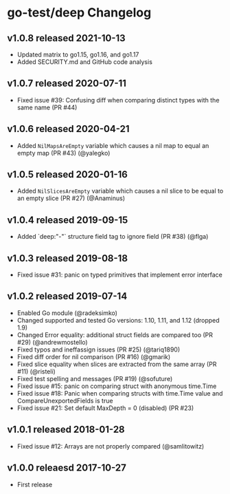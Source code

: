 # go-test/deep Changelog

## v1.0.8 released 2021-10-13

* Updated matrix to go1.15, go1.16, and go1.17
* Added SECURITY.md and GitHub code analysis

## v1.0.7 released 2020-07-11

* Fixed issue #39: Confusing diff when comparing distinct types with the same name (PR #44)

## v1.0.6 released 2020-04-21

* Added `NilMapsAreEmpty` variable which causes a nil map to equal an empty map (PR #43) (@yalegko)

## v1.0.5 released 2020-01-16

* Added `NilSlicesAreEmpty` variable which causes a nil slice to be equal to an empty slice (PR #27) (@Anaminus)

## v1.0.4 released 2019-09-15

* Added \`deep:"-"\` structure field tag to ignore field (PR #38) (@flga)

## v1.0.3 released 2019-08-18

* Fixed issue #31: panic on typed primitives that implement error interface

## v1.0.2 released 2019-07-14

* Enabled Go module (@radeksimko)
* Changed supported and tested Go versions: 1.10, 1.11, and 1.12 (dropped 1.9)
* Changed Error equality: additional struct fields are compared too (PR #29) (@andrewmostello)
* Fixed typos and ineffassign issues (PR #25) (@tariq1890)
* Fixed diff order for nil comparison (PR #16) (@gmarik)
* Fixed slice equality when slices are extracted from the same array (PR #11) (@risteli)
* Fixed test spelling and messages (PR #19) (@sofuture)
* Fixed issue #15: panic on comparing struct with anonymous time.Time
* Fixed issue #18: Panic when comparing structs with time.Time value and CompareUnexportedFields is true
* Fixed issue #21: Set default MaxDepth = 0 (disabled) (PR #23)

## v1.0.1 released 2018-01-28

* Fixed issue #12: Arrays are not properly compared (@samlitowitz)

## v1.0.0 releaesd 2017-10-27 

* First release
